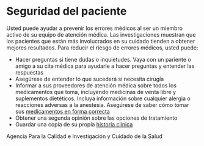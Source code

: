 Seguridad del paciente
======================


Usted puede ayudar a prevenir los errores médicos al ser un miembro activo de su equipo de atención médica. Las investigaciones muestran que los pacientes que están más involucrados en su cuidado tienden a obtener mejores resultados. Para reducir el riesgo de errores médicos, usted puede:


* Hacer preguntas si tiene dudas o inquietudes. Vaya con un pariente o amigo a su cita médica para ayudarle a hacer preguntas y entender las respuestas
* Asegúrese de entender lo que sucederá si necesita cirugía
* Informar a sus proveedores de atención médica sobre todos los medicamentos que toma, incluyendo medicinas de venta libre y suplementos dietéticos. Incluya información sobre cualquier alergia o reacciones adversas a la anestesia. Asegúrese de saber cómo tomar sus [medicamentos en forma correcta](https://medlineplus.gov/spanish/medicationerrors.html)
* Obtener una segunda opinión sobre las opciones de tratamiento
* Guardar una copia de su propia [historia clínica](https://medlineplus.gov/spanish/personalhealthrecords.html)


Agencia Para la Calidad e Investigación y Cuidado de la Salud 

